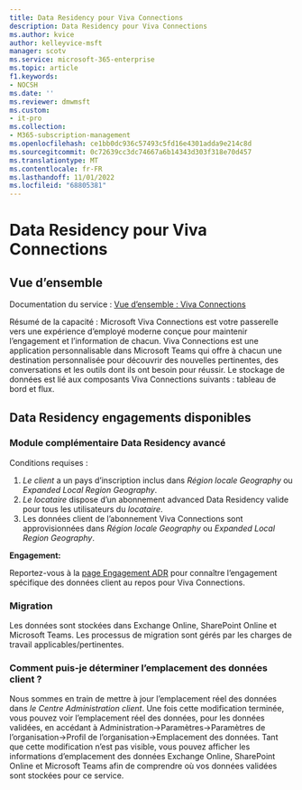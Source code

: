 ```yaml
---
title: Data Residency pour Viva Connections
description: Data Residency pour Viva Connections
ms.author: kvice
author: kelleyvice-msft
manager: scotv
ms.service: microsoft-365-enterprise
ms.topic: article
f1.keywords:
- NOCSH
ms.date: ''
ms.reviewer: dmwmsft
ms.custom:
- it-pro
ms.collection:
- M365-subscription-management
ms.openlocfilehash: ce1bb0dc936c57493c5fd16e4301adda9e214c8d
ms.sourcegitcommit: 0c72639cc3dc74667a6b14343d303f318e70d457
ms.translationtype: MT
ms.contentlocale: fr-FR
ms.lasthandoff: 11/01/2022
ms.locfileid: "68805381"
---
```

# <a name="data-residency-for-viva-connections"></a>Data Residency pour Viva Connections

## <a name="overview"></a>Vue d’ensemble

Documentation du service : [Vue d’ensemble : Viva Connections](/viva/connections/viva-connections-overview)

Résumé de la capacité : Microsoft Viva Connections est votre passerelle vers une expérience d’employé moderne conçue pour maintenir l’engagement et l’information de chacun. Viva Connections est une application personnalisable dans Microsoft Teams qui offre à chacun une destination personnalisée pour découvrir des nouvelles pertinentes, des conversations et les outils dont ils ont besoin pour réussir.  Le stockage de données est lié aux composants Viva Connections suivants : tableau de bord et flux.

## <a name="data-residency-commitments-available"></a>Data Residency engagements disponibles

### <a name="advanced-data-residency-add-on"></a>Module complémentaire Data Residency avancé

Conditions requises :

1. _Le client_ a un pays d’inscription inclus dans _Région locale Geography_ ou _Expanded Local Region Geography_.
1. _Le locataire_ dispose d’un abonnement advanced Data Residency valide pour tous les utilisateurs du _locataire_.
1. Les données client de l’abonnement Viva Connections sont approvisionnées dans _Région locale Geography_ ou _Expanded Local Region Geography_.

**Engagement:**

Reportez-vous à la [page Engagement ADR](m365-dr-commitments.md#viva-connections) pour connaître l’engagement spécifique des données client au repos pour Viva Connections.

### <a name="migration"></a>Migration

Les données sont stockées dans Exchange Online, SharePoint Online et Microsoft Teams.  Les processus de migration sont gérés par les charges de travail applicables/pertinentes.

### <a name="how-can-i-determine-customer-data-location"></a>Comment puis-je déterminer l’emplacement des données client ?

Nous sommes en train de mettre à jour l’emplacement réel des données dans _le Centre Administration client_.  Une fois cette modification terminée, vous pouvez voir l’emplacement réel des données, pour les données validées, en accédant à Administration->Paramètres->Paramètres de l’organisation->Profil de l’organisation->Emplacement des données.  Tant que cette modification n’est pas visible, vous pouvez afficher les informations d’emplacement des données Exchange Online, SharePoint Online et Microsoft Teams afin de comprendre où vos données validées sont stockées pour ce service.
